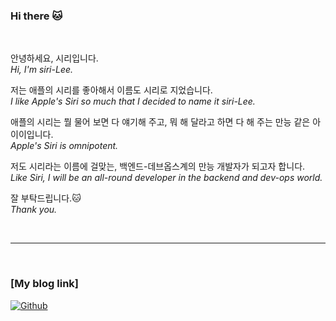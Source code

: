 ### Hi there 🐱

<br>

안녕하세요, 시리입니다.  
*Hi, I'm siri-Lee.*  

저는 애플의 시리를 좋아해서 이름도 시리로 지었습니다.  
*I like Apple's Siri so much that I decided to name it siri-Lee.*  

애플의 시리는 뭘 물어 보면 다 얘기해 주고, 뭐 해 달라고 하면 다 해 주는 만능 같은 아이이입니다.  
*Apple's Siri is omnipotent.*  

저도 시리라는 이름에 걸맞는, 백엔드-데브옵스계의 만능 개발자가 되고자 합니다.  
*Like Siri, I will be an all-round developer in the backend and dev-ops world.*  

잘 부탁드립니다.🐱  
*Thank you.*  

<br>

---

<br>

### [My blog link]  
<a 
href="https://siri-syl.github.io/" target="_blank"><img alt="Github" 
src="https://img.shields.io/badge/GitHub_Blog-%2312100E.svg?&style=for-the-badge&logo=Github&logoColor=white" /></a>



<!--
**siri-syl/siri-syl** is a ✨ _special_ ✨ repository because its `README.md` (this file) appears on your GitHub profile.

Here are some ideas to get you started:

- 🔭 I’m currently working on ...
- 🌱 I’m currently learning ...
- 👯 I’m looking to collaborate on ...
- 🤔 I’m looking for help with ...
- 💬 Ask me about ...
- 📫 How to reach me: ...
- 😄 Pronouns: ...
- ⚡ Fun fact: ...
-->
